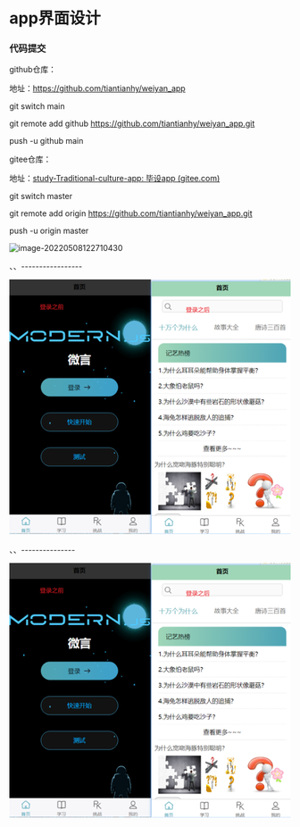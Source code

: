 # app界面设计



### 代码提交



github仓库：

地址：https://github.com/tiantianhy/weiyan_app

git switch main

git remote add github https://github.com/tiantianhy/weiyan_app.git

 push -u github main



gitee仓库：

地址：[study-Traditional-culture-app: 毕设app (gitee.com)](https://gitee.com/tiantianhy/study-traditional-culture-app)

git switch master

git remote add origin https://github.com/tiantianhy/weiyan_app.git

 push -u origin master

![image-20220508122710430](https://github.com/tiantianhy/weiyan_app/blob/main/readme-image/image-20220508122710430.png)

、、-----------------



![image-20220508122710430](./readme-image/image-20220508122710430.png)





、、---------------



![image-20220508122710430](.\readme-image\image-20220508122710430.png)
